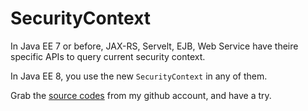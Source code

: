 # SecurityContext

In Java EE 7 or before, JAX-RS, Servelt, EJB, Web Service  have theire specific APIs to query current security context.

In Java EE 8, you use the new `SecurityContext` in any of them.

Grab the [source codes](https://github.com/hantsy/ee8-sandbox) from my github account, and have a try.
